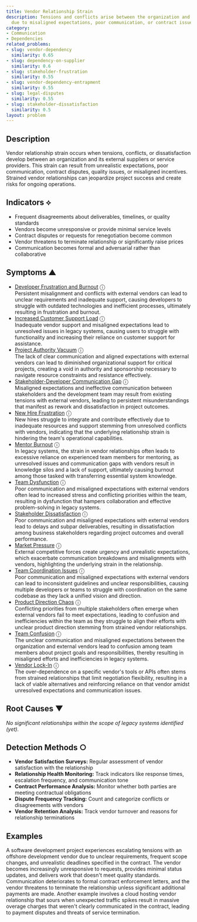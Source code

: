 ```yaml
---
title: Vendor Relationship Strain
description: Tensions and conflicts arise between the organization and external vendors
  due to misaligned expectations, poor communication, or contract issues.
category:
- Communication
- Dependencies
related_problems:
- slug: vendor-dependency
  similarity: 0.65
- slug: dependency-on-supplier
  similarity: 0.6
- slug: stakeholder-frustration
  similarity: 0.55
- slug: vendor-dependency-entrapment
  similarity: 0.55
- slug: legal-disputes
  similarity: 0.55
- slug: stakeholder-dissatisfaction
  similarity: 0.5
layout: problem
---
```


## Description

Vendor relationship strain occurs when tensions, conflicts, or dissatisfaction develop between an organization and its external suppliers or service providers. This strain can result from unrealistic expectations, poor communication, contract disputes, quality issues, or misaligned incentives. Strained vendor relationships can jeopardize project success and create risks for ongoing operations.


## Indicators ⟡

- Frequent disagreements about deliverables, timelines, or quality standards
- Vendors become unresponsive or provide minimal service levels
- Contract disputes or requests for renegotiation become common
- Vendor threatens to terminate relationship or significantly raise prices
- Communication becomes formal and adversarial rather than collaborative


## Symptoms ▲

- [Developer Frustration and Burnout](developer-frustration-and-burnout.md) <span class="info-tooltip" title="Confidence: 0.596, Strength: 0.819">ⓘ</span>
<br/>  Persistent misalignment and conflicts with external vendors can lead to unclear requirements and inadequate support, causing developers to struggle with outdated technologies and inefficient processes, ultimately resulting in frustration and burnout.
- [Increased Customer Support Load](increased-customer-support-load.md) <span class="info-tooltip" title="Confidence: 0.567, Strength: 0.847">ⓘ</span>
<br/>  Inadequate vendor support and misaligned expectations lead to unresolved issues in legacy systems, causing users to struggle with functionality and increasing their reliance on customer support for assistance.
- [Project Authority Vacuum](project-authority-vacuum.md) <span class="info-tooltip" title="Confidence: 0.515, Strength: 0.885">ⓘ</span>
<br/>  The lack of clear communication and aligned expectations with external vendors can lead to diminished organizational support for critical projects, creating a void in authority and sponsorship necessary to navigate resource constraints and resistance effectively.
- [Stakeholder-Developer Communication Gap](stakeholder-developer-communication-gap.md) <span class="info-tooltip" title="Confidence: 0.466, Strength: 0.881">ⓘ</span>
<br/>  Misaligned expectations and ineffective communication between stakeholders and the development team may result from existing tensions with external vendors, leading to persistent misunderstandings that manifest as rework and dissatisfaction in project outcomes.
- [New Hire Frustration](new-hire-frustration.md) <span class="info-tooltip" title="Confidence: 0.399, Strength: 0.909">ⓘ</span>
<br/>  New hires struggle to integrate and contribute effectively due to inadequate resources and support stemming from unresolved conflicts with vendors, indicating that the underlying relationship strain is hindering the team's operational capabilities.
- [Mentor Burnout](mentor-burnout.md) <span class="info-tooltip" title="Confidence: 0.367, Strength: 0.903">ⓘ</span>
<br/>  In legacy systems, the strain in vendor relationships often leads to excessive reliance on experienced team members for mentoring, as unresolved issues and communication gaps with vendors result in knowledge silos and a lack of support, ultimately causing burnout among those tasked with transferring essential system knowledge.
- [Team Dysfunction](team-dysfunction.md) <span class="info-tooltip" title="Confidence: 0.357, Strength: 0.874">ⓘ</span>
<br/>  Poor communication and misaligned expectations with external vendors often lead to increased stress and conflicting priorities within the team, resulting in dysfunction that hampers collaboration and effective problem-solving in legacy systems.
- [Stakeholder Dissatisfaction](stakeholder-dissatisfaction.md) <span class="info-tooltip" title="Confidence: 0.339, Strength: 0.918">ⓘ</span>
<br/>  Poor communication and misaligned expectations with external vendors lead to delays and subpar deliverables, resulting in dissatisfaction among business stakeholders regarding project outcomes and overall performance.
- [Market Pressure](market-pressure.md) <span class="info-tooltip" title="Confidence: 0.335, Strength: 0.918">ⓘ</span>
<br/>  External competitive forces create urgency and unrealistic expectations, which exacerbate communication breakdowns and misalignments with vendors, highlighting the underlying strain in the relationship.
- [Team Coordination Issues](team-coordination-issues.md) <span class="info-tooltip" title="Confidence: 0.334, Strength: 0.885">ⓘ</span>
<br/>  Poor communication and misaligned expectations with external vendors can lead to inconsistent guidelines and unclear responsibilities, causing multiple developers or teams to struggle with coordination on the same codebase as they lack a unified vision and direction.
- [Product Direction Chaos](product-direction-chaos.md) <span class="info-tooltip" title="Confidence: 0.323, Strength: 0.890">ⓘ</span>
<br/>  Conflicting priorities from multiple stakeholders often emerge when external vendors fail to meet expectations, leading to confusion and inefficiencies within the team as they struggle to align their efforts with unclear product direction stemming from strained vendor relationships.
- [Team Confusion](team-confusion.md) <span class="info-tooltip" title="Confidence: 0.320, Strength: 0.930">ⓘ</span>
<br/>  The unclear communication and misaligned expectations between the organization and external vendors lead to confusion among team members about project goals and responsibilities, thereby resulting in misaligned efforts and inefficiencies in legacy systems.
- [Vendor Lock-In](vendor-lock-in.md) <span class="info-tooltip" title="Confidence: 0.319, Strength: 0.886">ⓘ</span>
<br/>  The over-dependence on a specific vendor's tools or APIs often stems from strained relationships that limit negotiation flexibility, resulting in a lack of viable alternatives and reinforcing reliance on that vendor amidst unresolved expectations and communication issues.

## Root Causes ▼

*No significant relationships within the scope of legacy systems identified (yet).*

## Detection Methods ○

- **Vendor Satisfaction Surveys:** Regular assessment of vendor satisfaction with the relationship
- **Relationship Health Monitoring:** Track indicators like response times, escalation frequency, and communication tone
- **Contract Performance Analysis:** Monitor whether both parties are meeting contractual obligations
- **Dispute Frequency Tracking:** Count and categorize conflicts or disagreements with vendors
- **Vendor Retention Analysis:** Track vendor turnover and reasons for relationship terminations


## Examples

A software development project experiences escalating tensions with an offshore development vendor due to unclear requirements, frequent scope changes, and unrealistic deadlines specified in the contract. The vendor becomes increasingly unresponsive to requests, provides minimal status updates, and delivers work that doesn't meet quality standards. Communication deteriorates to formal contract enforcement letters, and the vendor threatens to terminate the relationship unless significant additional payments are made. Another example involves a cloud hosting vendor relationship that sours when unexpected traffic spikes result in massive overage charges that weren't clearly communicated in the contract, leading to payment disputes and threats of service termination.
